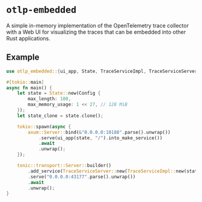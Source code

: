 # `otlp-embedded`

A simple in-memory implementation of the OpenTelemetry trace collector
with a Web UI for visualizing the traces that can be embedded into other
Rust applications.

## Example

```rust ignore
use otlp_embedded::{ui_app, State, TraceServiceImpl, TraceServiceServer};

#[tokio::main]
async fn main() {
    let state = State::new(Config {
        max_length: 100,
        max_memory_usage: 1 << 27, // 128 MiB
    });
    let state_clone = state.clone();

    tokio::spawn(async {
        axum::Server::bind(&"0.0.0.0:10188".parse().unwrap())
            .serve(ui_app(state, "/").into_make_service())
            .await
            .unwrap();
    });

    tonic::transport::Server::builder()
        .add_service(TraceServiceServer::new(TraceServiceImpl::new(state_clone)))
        .serve("0.0.0.0:43177".parse().unwrap())
        .await
        .unwrap();
}
```
